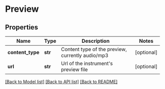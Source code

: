 # Preview

## Properties
Name | Type | Description | Notes
------------ | ------------- | ------------- | -------------
**content_type** | **str** | Content type of the preview, currently audio/mp3 | [optional] 
**url** | **str** | Url of the instrument&#x27;s preview file | [optional] 

[[Back to Model list]](../README.md#documentation-for-models) [[Back to API list]](../README.md#documentation-for-api-endpoints) [[Back to README]](../README.md)

